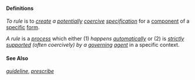 #### Definitions

*To rule* is to *[create](https://github.com/gcassel/Modular-Organization-Terminology/blob/master/terms/create.md) a [potentially](https://github.com/gcassel/Modular-Organization-Terminology/blob/master/terms/potential.md) [coercive](https://github.com/gcassel/Modular-Organization-Terminology/blob/master/terms/coerce.md) [specification](https://github.com/gcassel/Modular-Organization-Terminology/blob/master/terms/specification.md)* for a [component](https://github.com/gcassel/Modular-Organization-Terminology/blob/master/terms/component.md) of a [specific](https://github.com/gcassel/Modular-Organization-Terminology/blob/master/terms/specific.md) [form](https://github.com/gcassel/Modular-Organization-Terminology/blob/master/terms/form.md). 

*A rule* is a *[process](https://github.com/gcassel/Modular-Organization-Terminology/blob/master/terms/process.md)* which either (1) *happens [automatically](https://github.com/gcassel/Modular-Organization-Terminology/blob/master/terms/automate.md)* or (2) is *[strictly](https://github.com/gcassel/Modular-Organization-Terminology/blob/master/terms/strict.md) [supported](https://github.com/gcassel/Modular-Organization-Terminology/blob/master/terms/support.md) (often coercively) by a [governing](https://github.com/gcassel/Modular-Organization-Terminology/blob/master/terms/govern.md) [agent](https://github.com/gcassel/Modular-Organization-Terminology/blob/master/terms/agent.md)* in a specific context.

#### See Also 
*[guideline](https://github.com/gcassel/Modular-Organization-Terminology/blob/master/terms/guideline.md)*, *[prescribe](https://github.com/gcassel/Modular-Organization-Terminology/blob/master/terms/prescribe.md)*
